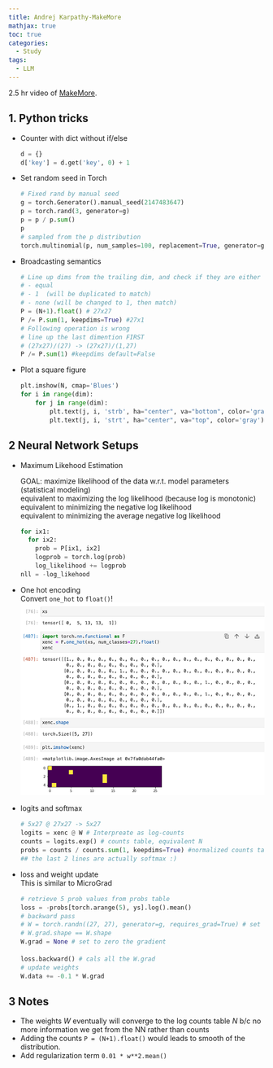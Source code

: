 ```yaml
---
title: Andrej Karpathy-MakeMore
mathjax: true
toc: true
categories:
  - Study
tags:
  - LLM
---
```


2.5 hr video of [MakeMore](https://www.youtube.com/watch?v=PaCmpygFfXo&list=PLAqhIrjkxbuWI23v9cThsA9GvCAUhRvKZ&index=2).

## 1. Python tricks
- Counter with dict without if/else  
  ```python  
  d = {}
  d['key'] = d.get('key', 0) + 1
  ```
- Set random seed in Torch
  ```python
  # Fixed rand by manual seed
  g = torch.Generator().manual_seed(2147483647)
  p = torch.rand(3, generator=g)
  p = p / p.sum()
  p
  # sampled from the p distribution
  torch.multinomial(p, num_samples=100, replacement=True, generator=g)
  ```
- Broadcasting semantics
  ```python
  # Line up dims from the trailing dim, and check if they are either
  # - equal
  # - 1  (will be duplicated to match)
  # - none (will be changed to 1, then match)
  P = (N+1).float() # 27x27
  P /= P.sum(1, keepdims=True) #27x1
  # Following operation is wrong
  # line up the last dimention FIRST
  # (27x27)/(27) -> (27x27)/(1,27)
  P /= P.sum(1) #keepdims default=False
  ```
- Plot a square figure  
  ```python  
  plt.imshow(N, cmap='Blues')
  for i in range(dim):
      for j in range(dim):
          plt.text(j, i, 'strb', ha="center", va="bottom", color='gray')
          plt.text(j, i, 'strt', ha="center", va="top", color='gray')
  ```   

## 2 Neural Network Setups
- Maximum Likehood Estimation

  GOAL: maximize likelihood of the data w.r.t. model parameters (statistical modeling)  
  equivalent to maximizing the log likelihood (because log is monotonic)  
  equivalent to minimizing the negative log likelihood  
  equivalent to minimizing the  average negative log likelihood  
  ```python
  for ix1:
    for ix2:
      prob = P[ix1, ix2]
      logprob = torch.log(prob)
      log_likelihood += logprob
  nll = -log_likehood
  ```  
- One hot encoding  
  Convert `one_hot` to `float()`!  
  ![Alt text](/assets/images/2024/24-04-17-Karpathy-makemore_files/oneshot.png)

- logits and softmax
  ```python
  # 5x27 @ 27x27 -> 5x27
  logits = xenc @ W # Interpreate as log-counts
  counts = logits.exp() # counts table, equivalent N
  probs = counts / counts.sum(1, keepdims=True) #normalized counts table
  ## the last 2 lines are actually softmax :)
  ```
- loss and weight update  
  This is similar to MicroGrad  
  ```python
  # retrieve 5 prob values from probs table
  loss = -probs[torch.arange(5), ys].log().mean()
  # backward pass
  # W = torch.randn((27, 27), generator=g, requires_grad=True) # set True for required_grad
  # W.grad.shape == W.shape
  W.grad = None # set to zero the gradient
  
  loss.backward() # cals all the W.grad
  # update weights
  W.data += -0.1 * W.grad
  ```

## 3 Notes
- The weights $W$ eventually will converge to the log counts table $N$ b/c no more information we get from the NN rather than counts
- Adding the counts `P = (N+1).float()` would leads to smooth of the distribution. 
- Add regularization term `0.01 * w**2.mean()`